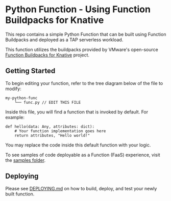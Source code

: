 # Python Function - Using Function Buildpacks for Knative

This repo contains a simple Python Function that can be built using Function Buildpacks and deployed as a TAP serverless workload.

This function utilizes the buildpacks provided by VMware's open-source [Function Buildpacks for Knative](https://github.com/vmware-tanzu/function-buildpacks-for-knative) project.

## Getting Started

To begin editing your function, refer to the tree diagram below of the file to modify:

```
my-python-func
    └── func.py // EDIT THIS FILE
```

Inside this file, you will find a function that is invoked by default. For example:

```
def hello(data: Any, attributes: dict):
    # Your function implementation goes here
    return attributes, "Hello world!"
```

You may replace the code inside this default function with your logic.

To see samples of code deployable as a Function (FaaS) experience, visit the [samples folder](https://github.com/vmware-tanzu/function-buildpacks-for-knative/tree/hello/samples/python).

## Deploying

Please see [DEPLOYING.md](DEPLOYING.md) on how to build, deploy, and test your newly built function.
